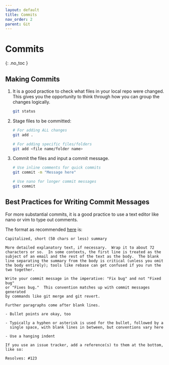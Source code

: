 ```yaml
---
layout: default
title: Commits
nav_order: 2
parent: Git
---
```


# Commits
{: .no_toc }

## Making Commits
1. It is a good practice to check what files in your local repo were changed. This gives you the opportunity to think through how you can group the changes logically.

    ```bash
    git status
    ```

2. Stage files to be committed:

    ```bash
    # For adding ALL changes
    git add .

    # For adding specific files/folders
    git add <file name/folder name>
    ```

3. Commit the files and input a commit message.

    ```bash
    # Use inline comments for quick commits
    git commit -m "Message here"

    # Use nano for longer commit messages
    git commit
    ```

## Best Practices for Writing Commit Messages
For more substantial commits, it is a good practice to use a text editor like nano or vim to type out comments.

The format as recommended [here](https://tbaggery.com/2008/04/19/a-note-about-git-commit-messages.html) is:

```
Capitalized, short (50 chars or less) summary

More detailed explanatory text, if necessary.  Wrap it to about 72
characters or so.  In some contexts, the first line is treated as the
subject of an email and the rest of the text as the body.  The blank
line separating the summary from the body is critical (unless you omit
the body entirely); tools like rebase can get confused if you run the
two together.

Write your commit message in the imperative: "Fix bug" and not "Fixed bug"
or "Fixes bug."  This convention matches up with commit messages generated
by commands like git merge and git revert.

Further paragraphs come after blank lines.

- Bullet points are okay, too

- Typically a hyphen or asterisk is used for the bullet, followed by a
  single space, with blank lines in between, but conventions vary here

- Use a hanging indent

If you use an issue tracker, add a reference(s) to them at the bottom,
like so:

Resolves: #123
```